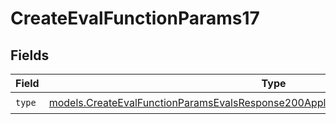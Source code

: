 # CreateEvalFunctionParams17


## Fields

| Field                                                                                                                                                                        | Type                                                                                                                                                                         | Required                                                                                                                                                                     | Description                                                                                                                                                                  |
| ---------------------------------------------------------------------------------------------------------------------------------------------------------------------------- | ---------------------------------------------------------------------------------------------------------------------------------------------------------------------------- | ---------------------------------------------------------------------------------------------------------------------------------------------------------------------------- | ---------------------------------------------------------------------------------------------------------------------------------------------------------------------------- |
| `type`                                                                                                                                                                       | [models.CreateEvalFunctionParamsEvalsResponse200ApplicationJSONResponseBody517Type](../models/createevalfunctionparamsevalsresponse200applicationjsonresponsebody517type.md) | :heavy_check_mark:                                                                                                                                                           | N/A                                                                                                                                                                          |